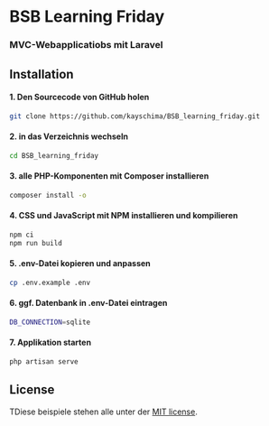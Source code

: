 # BSB Learning Friday

### MVC-Webapplicatiobs mit Laravel

## Installation

#### 1. Den Sourcecode von GitHub holen

```bash
git clone https://github.com/kayschima/BSB_learning_friday.git
```

#### 2. in das Verzeichnis wechseln

```bash
cd BSB_learning_friday
```

#### 3. alle PHP-Komponenten mit Composer installieren

```bash
composer install -o
```

#### 4. CSS und JavaScript mit NPM installieren und kompilieren

```bash
npm ci
npm run build
```

#### 5. .env-Datei kopieren und anpassen

```bash
cp .env.example .env
```

#### 6. ggf. Datenbank in .env-Datei eintragen

```bash
DB_CONNECTION=sqlite
```

#### 7. Applikation starten

```bash
php artisan serve
```
## License

TDiese beispiele stehen alle unter der [MIT license](https://opensource.org/licenses/MIT).
